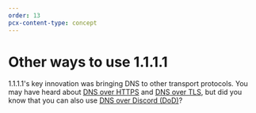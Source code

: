 ```yaml
---
order: 13
pcx-content-type: concept
---
```


# Other ways to use 1.1.1.1

1.1.1.1's key innovation was bringing DNS to other transport protocols. You may have heard about [DNS over HTTPS](/dns-over-https/) and [DNS over TLS](/dns-over-tls/), but did you know that you can also use [DNS over Discord (DoD)](/fun-stuff/dns-over-discord/)?

<DirectoryListing path="/other-ways-to-use"/>